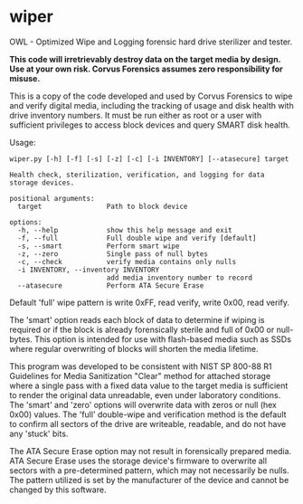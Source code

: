 # wiper

OWL - Optimized Wipe and Logging forensic hard drive sterilizer and tester.

**This code will irretrievably destroy data on the target media by design. Use at your own risk. Corvus Forensics assumes zero responsibility for misuse.**

This is a copy of the code developed and used by Corvus Forensics to wipe and verify digital media, including the tracking of usage and disk health with drive inventory numbers. It must be run either as root or a user with sufficient privileges to access block devices and query SMART disk health.

Usage:

```
wiper.py [-h] [-f] [-s] [-z] [-c] [-i INVENTORY] [--atasecure] target

Health check, sterilization, verification, and logging for data storage devices.

positional arguments:
  target                Path to block device

options:
  -h, --help            show this help message and exit
  -f, --full            Full double wipe and verify [default]
  -s, --smart           Perform smart wipe
  -z, --zero            Single pass of null bytes
  -c, --check           verify media contains only nulls
  -i INVENTORY, --inventory INVENTORY
                        add media inventory number to record
  --atasecure           Perform ATA Secure Erase
```

Default 'full' wipe pattern is write 0xFF, read verify, write 0x00, read verify.

The 'smart' option reads each block of data to determine if wiping is required or if the block is already forensically sterile and full of 0x00 or null-bytes. This option is intended for use with flash-based media such as SSDs where regular overwriting of blocks will shorten the media lifetime.

This program was developed to be consistent with NIST SP 800-88 R1 Guidelines for Media Sanitization "Clear" method for attached storage where a single pass with a fixed data value to the target media is sufficient to render the original data unreadable, even under laboratory conditions. The 'smart' and 'zero' options will overwrite data with zeros or null (hex 0x00) values. The 'full' double-wipe and verification method is the default to confirm all sectors of the drive are writeable, readable, and do not have any 'stuck' bits.

The ATA Secure Erase option may not result in forensically prepared media. ATA Secure Erase uses the storage device's firmware to overwrite all sectors with a pre-determined pattern, which may not necessarily be nulls. The pattern utilized is set by the manufacturer of the device and cannot be changed by this software.

